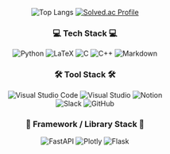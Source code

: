 <div align="center">
  
  ![Top Langs](https://github-readme-stats.vercel.app/api/top-langs/?username=SeungWoo-You&layout=compact&theme=dracula)
  [![Solved.ac Profile](http://mazassumnida.wtf/api/generate_badge?boj=yw0617)](https://solved.ac/yw0617)  
  
  <h3 align="center"> 💻 Tech Stack 💻 </h3>  
  
  ![Python](https://img.shields.io/badge/python-3670A0?style=for-the-badge&logo=python&logoColor=ffdd54)
  ![LaTeX](https://img.shields.io/badge/latex-%23008080.svg?style=for-the-badge&logo=latex&logoColor=white)
  ![C](https://img.shields.io/badge/c-%2300599C.svg?style=for-the-badge&logo=c&logoColor=white)
  ![C++](https://img.shields.io/badge/c++-%2300599C.svg?style=for-the-badge&logo=c%2B%2B&logoColor=white)
  ![Markdown](https://img.shields.io/badge/markdown-%23000000.svg?style=for-the-badge&logo=markdown&logoColor=white)
  <h3 align="center"> 🛠 Tool Stack 🛠 </h3>  
  
  ![Visual Studio Code](https://img.shields.io/badge/Visual%20Studio%20Code-0078d7.svg?style=for-the-badge&logo=visual-studio-code&logoColor=white)
  ![Visual Studio](https://img.shields.io/badge/Visual%20Studio-5C2D91.svg?style=for-the-badge&logo=visual-studio&logoColor=white)
  ![Notion](https://img.shields.io/badge/Notion-%23000000.svg?style=for-the-badge&logo=notion&logoColor=white)  
  ![Slack](https://img.shields.io/badge/Slack-4A154B?style=for-the-badge&logo=slack&logoColor=white)
  ![GitHub](https://img.shields.io/badge/github-%23121011.svg?style=for-the-badge&logo=github&logoColor=white)
   <h3 align="center"> 📕 Framework / Library Stack 📕 </h3>
   
   ![FastAPI](https://img.shields.io/badge/fastapi-%23009688.svg?style=for-the-badge&logo=fastapi&logoColor=white)
   ![Plotly](https://img.shields.io/badge/Plotly-%233F4F75.svg?style=for-the-badge&logo=plotly&logoColor=white)
   ![Flask](https://img.shields.io/badge/flask-%23000000.svg?style=for-the-badge&logo=flask&logoColor=white)
   
</div>

